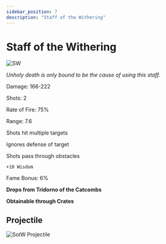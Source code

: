 ```yaml
---
sidebar_position: 7
description: "Staff of the Withering"
---
```


# Staff of the Withering

![SW](https://cdn.discordapp.com/attachments/1187552567295758487/1187836741973979146/Staff_of_the_Withering.png)

<i>Unholy death is only bound to be the cause of using this staff.</i>

Damage: 166-222

Shots: 2

Rate of Fire: 75%

Range: 7.6

Shots hit multiple targets

Ignores defense of target

Shots pass through obstacles

    +10 Wisdom

Fame Bonus: 6%

**Drops from Tridorno of the Catcombs**

**Obtainable through Crates**

## Projectile

![SotW Projectile](https://cdn.discordapp.com/attachments/1160376179996496013/1187852842556473484/Staff_of_the_Withering_Projectile.gif)
